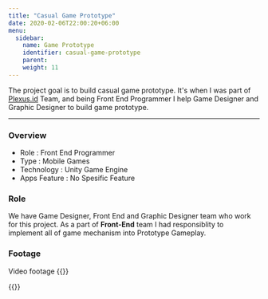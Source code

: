 ```yaml
---
title: "Casual Game Prototype"
date: 2020-02-06T22:00:20+06:00
menu:
  sidebar:
    name: Game Prototype
    identifier: casual-game-prototype
    parent: 
    weight: 11
---
```


The project goal is to build casual game prototype. It's when I was part of [Plexus.id](http://plexus.id) Team, and
being Front End Programmer I help Game Designer and Graphic Designer to build game prototype. 

---
### Overview
- Role : Front End Programmer
- Type : Mobile Games 
- Technology : Unity Game Engine
- Apps Feature : No Spesific Feature

### Role
We have Game Designer, Front End and Graphic Designer team who work for this project. 
As a part of **Front-End** team I had responsiblity to implement all of game mechanism into Prototype Gameplay.

### Footage
Video footage
{{<youtube O2ZX-zOga-k>}}

{{<youtube gCOwBLJyuPo>}}


